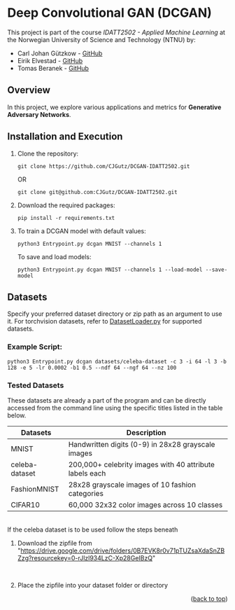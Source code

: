 <a name="readme-top"></a>

# Deep Convolutional GAN (DCGAN)

This project is part of the course *IDATT2502 - Applied Machine Learning* at the Norwegian University of Science and Technology (NTNU) by:

- Carl Johan Gützkow - [GitHub](https://github.com/CJGutz)
- Eirik Elvestad - [GitHub](https://github.com/eirikelv)
- Tomas Beranek - [GitHub](https://github.com/tomasbera)

## Overview

In this project, we explore various applications and metrics for **Generative Adversary Networks**.

## Installation and Execution

1. Clone the repository:
    ```console
    git clone https://github.com/CJGutz/DCGAN-IDATT2502.git
    ```

    OR

    ```console
    git clone git@github.com:CJGutz/DCGAN-IDATT2502.git
    ```

2. Download the required packages:
    ```console
    pip install -r requirements.txt
    ```

3. To train a DCGAN model with default values:
    ```console
    python3 Entrypoint.py dcgan MNIST --channels 1
    ```

    To save and load models:
    ```console
    python3 Entrypoint.py dcgan MNIST --channels 1 --load-model --save-model
    ```

## Datasets

Specify your preferred dataset directory or zip path as an argument to use it. For torchvision datasets, refer to [DatasetLoader.py](./DatasetLoader.py) for supported datasets.

### Example Script:

```console
python3 Entrypoint.py dcgan datasets/celeba-dataset -c 3 -i 64 -l 3 -b 128 -e 5 -lr 0.0002 -b1 0.5 --ndf 64 --ngf 64 --nz 100
```

### Tested Datasets
These datasets are already a part of the program and can be directly accessed from the command line using the specific 
titles listed in the table below.

| Datasets       | Description                                             |
|----------------|---------------------------------------------------------|
| MNIST          | Handwritten digits (0-9) in 28x28 grayscale images      |
| celeba-dataset | 200,000+ celebrity images with 40 attribute labels each |
| FashionMNIST   | 28x28 grayscale images of 10 fashion categories         |
| CIFAR10        | 60,000 32x32 color images across 10 classes             |

<br>
If the celeba dataset is to be used follow the steps beneath

1. Download the zipfile from "https://drive.google.com/drive/folders/0B7EVK8r0v71pTUZsaXdaSnZBZzg?resourcekey=0-rJlzl934LzC-Xp28GeIBzQ"

    <br>

2. Place the zipfile into your dataset folder or directory

<p align="right">(<a href="#readme-top">back to top</a>)</p>
